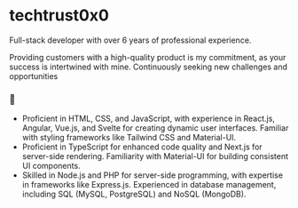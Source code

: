 ﻿# techtrust0x0
Full-stack developer with over 6 years of professional experience.<br/>

Providing customers with a high-quality product is my commitment, as your success is intertwined with mine. Continuously seeking new challenges and opportunities<br/>

### 🌱
- Proficient in HTML, CSS, and JavaScript, with experience in React.js, Angular, Vue.js, and Svelte for creating dynamic user interfaces. Familiar with styling frameworks like Tailwind CSS and Material-UI.
- Proficient in TypeScript for enhanced code quality and Next.js for server-side rendering. Familiarity with Material-UI for building consistent UI components.
- Skilled in Node.js and PHP for server-side programming, with expertise in frameworks like Express.js. Experienced in database management, including SQL (MySQL, PostgreSQL) and NoSQL (MongoDB).
<br/>
